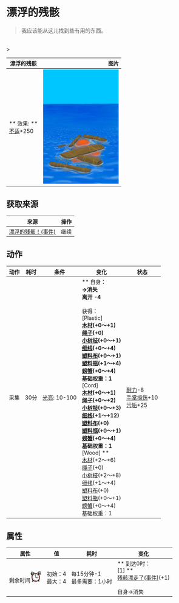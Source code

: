 # 漂浮的残骸  
> 我应该能从这儿找到些有用的东西。  
<br>  
>   
  
  漂浮的残骸  |   图片   
 ----  |  ----:   
 ** 效果: **<br>[不适](Discomfort.md)+250  |  <img decoding="async" src="Sprite/Floating Debris.png" href="a.md" style="max-width:300px;max-height:300px;">   
  
## 获取来源  
来源  |  操作  
----  |  ----  
[漂浮的残骸！(事件)](Event_Raft_FloatingDebris.md)  |  继续  
## 动作  
动作  |  耗时  |  条件  |  变化  |  状态  
----  |  ----  |  ----  |  ----  |  ----  
采集<br>  |  30分  |  [光亮](Light.md): 10-100  |  ** 自身：**<br>→消失<br>离开  -4<br><br>** 获得： **<br>** [Plastic] **<br>  [木材](Wood.md)(+0～+1)<br>  [绳子](Rope.md)(+0)<br>  [小树枝](Sticks.md)(+0～+1)<br>  [细线](CordFiber.md)(+0～+4)<br>  [塑料布](PlasticSheet.md)(+0～+1)<br>  [塑料瓶](PlasticBottle.md)(+1～+4)<br>  [螃蟹](Crab.md)(+0～+4)<br>基础权重：1<br>** [Cord] **<br>  [木材](Wood.md)(+0～+1)<br>  [绳子](Rope.md)(+0～+2)<br>  [小树枝](Sticks.md)(+0～+3)<br>  [细线](CordFiber.md)(+1～+12)<br>  [塑料布](PlasticSheet.md)(+0)<br>  [塑料瓶](PlasticBottle.md)(+0～+1)<br>  [螃蟹](Crab.md)(+0～+4)<br>基础权重：1<br>** [Wood] **<br>  [木材](Wood.md)(+2～+6)<br>  [绳子](Rope.md)(+0)<br>  [小树枝](Sticks.md)(+2～+8)<br>  [细线](CordFiber.md)(+1～+4)<br>  [塑料布](PlasticSheet.md)(+0)<br>  [塑料瓶](PlasticBottle.md)(+0～+1)<br>  [螃蟹](Crab.md)(+0～+4)<br>基础权重：1  |  [耐力](Stamina.md)-8<br>[手掌损伤](HandDamage.md)+10<br>[污垢](Filth.md)+25  
## 属性   
属性  |  值  |  耗时  |  变化  
----  |  ----  |  ----  |  ----  
剩余时间<img decoding="async" src="Sprite/AlarmClock.png" href="a.md" style="max-width:30px;max-height:30px;">  |  初始：4<br>最大：4  |  每15分钟-1<br>最多需要：1小时  |  ** 到达0时： **<br>** [1] **<br>  [残骸漂走了(事件)](Event_FloatingDebrisMissed.md)(+1)<br><br>自身→消失  


<script>document.title="漂浮的残骸 - 卡牌生存百科 Card Survival Wiki";</script>